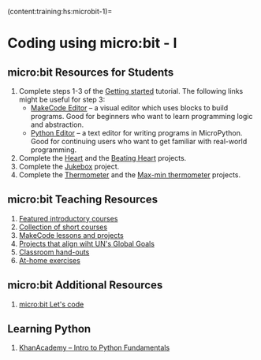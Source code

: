 (content:training:hs:microbit-1)=
# Coding using micro:bit - I

## micro:bit Resources for Students
1. Complete steps 1-3 of the <a href="https://microbit.org/get-started/getting-started/introduction/" target="_blank">Getting started</a> tutorial. The following links might be useful for step 3:
    - <a href="https://makecode.microbit.org/" target="_blank">MakeCode Editor</a> – a visual editor which uses blocks to build programs. Good for beginners who want to learn programming logic and abstraction.
    - <a href="https://python.microbit.org/v/3" target="_blank">Python Editor</a> – a text editor for writing programs in MicroPython. Good for continuing users who want to get familiar with real-world programming.
2. Complete the <a href="https://microbit.org/projects/make-it-code-it/heart/" target="_blank">Heart</a> and the <a href="https://microbit.org/projects/make-it-code-it/beating-heart/" target="_blank">Beating Heart</a> projects.
3. Complete the <a href="https://microbit.org/projects/make-it-code-it/jukebox/" target="_blank">Jukebox</a> project.
4. Complete the <a href="https://microbit.org/projects/make-it-code-it/thermometer/" target="_blank">Thermometer</a> and the <a href="https://microbit.org/projects/make-it-code-it/max-min-thermometer/" target="_blank">Max-min thermometer</a> projects.

## micro:bit Teaching Resources
1. <a href="https://microbit.org/teach/featured/" target="_blank">Featured introductory courses</a>
2. <a href="https://microbit.thinkific.com/" target="_blank">Collection of short courses</a>
3. <a href="https://microbit.org/teach/lessons/" target="_blank">MakeCode lessons and projects</a>
4. <a href="https://microbit.org/teach/do-your-bit/" target="_blank">Projects that align wiht UN's Global Goals</a>
5. <a href="https://microbit.org/teach/classroom-resources/" target="_blank">Classroom hand-outs</a>
6. <a href="https://microbit.org/get-started/home-learning/" target="_blank">At-home exercises</a>

## micro:bit Additional Resources
1. <a href="https://microbit.org/code/" target="_blank">micro:bit Let's code</a>


## Learning Python

1. <a href="https://www.khanacademy.org/computing/intro-to-python-fundamentals" target="_blank">KhanAcademy – Intro to Python Fundamentals</a>